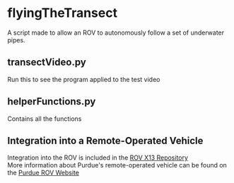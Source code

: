 # flyingTheTransect
A script made to allow an ROV to autonomously follow a set of underwater pipes. 
## transectVideo.py
Run this to see the program applied to the test video

## helperFunctions.py
Contains all the functions

## Integration into a Remote-Operated Vehicle
Integration into the ROV is included in the [ROV X13 Repository](https://github.com/purduerov/X13-Core) \
More information about Purdue's remote-operated vehicle can be found on the [Purdue ROV Website](https://purdueieee.org/rov/history/)

